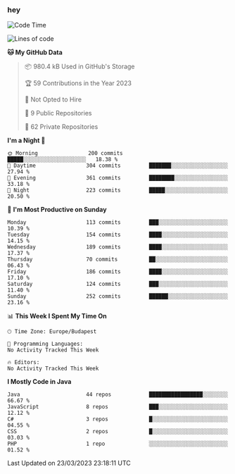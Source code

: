 ### hey

<!--START_SECTION:waka-->
![Code Time](http://img.shields.io/badge/Code%20Time-884%20hrs%2054%20mins-blue)

![Lines of code](https://img.shields.io/badge/From%20Hello%20World%20I%27ve%20Written-823.1%20thousand%20lines%20of%20code-blue)

**🐱 My GitHub Data** 

> 📦 980.4 kB Used in GitHub's Storage 
 > 
> 🏆 59 Contributions in the Year 2023
 > 
> 🚫 Not Opted to Hire
 > 
> 📜 9 Public Repositories 
 > 
> 🔑 62 Private Repositories 
 > 
**I'm a Night 🦉** 

```text
🌞 Morning                200 commits         █████░░░░░░░░░░░░░░░░░░░░   18.38 % 
🌆 Daytime                304 commits         ███████░░░░░░░░░░░░░░░░░░   27.94 % 
🌃 Evening                361 commits         ████████░░░░░░░░░░░░░░░░░   33.18 % 
🌙 Night                  223 commits         █████░░░░░░░░░░░░░░░░░░░░   20.50 % 
```
📅 **I'm Most Productive on Sunday** 

```text
Monday                   113 commits         ███░░░░░░░░░░░░░░░░░░░░░░   10.39 % 
Tuesday                  154 commits         ████░░░░░░░░░░░░░░░░░░░░░   14.15 % 
Wednesday                189 commits         ████░░░░░░░░░░░░░░░░░░░░░   17.37 % 
Thursday                 70 commits          ██░░░░░░░░░░░░░░░░░░░░░░░   06.43 % 
Friday                   186 commits         ████░░░░░░░░░░░░░░░░░░░░░   17.10 % 
Saturday                 124 commits         ███░░░░░░░░░░░░░░░░░░░░░░   11.40 % 
Sunday                   252 commits         ██████░░░░░░░░░░░░░░░░░░░   23.16 % 
```


📊 **This Week I Spent My Time On** 

```text
🕑︎ Time Zone: Europe/Budapest

💬 Programming Languages: 
No Activity Tracked This Week

🔥 Editors: 
No Activity Tracked This Week
```

**I Mostly Code in Java** 

```text
Java                     44 repos            █████████████████░░░░░░░░   66.67 % 
JavaScript               8 repos             ███░░░░░░░░░░░░░░░░░░░░░░   12.12 % 
C#                       3 repos             █░░░░░░░░░░░░░░░░░░░░░░░░   04.55 % 
CSS                      2 repos             █░░░░░░░░░░░░░░░░░░░░░░░░   03.03 % 
PHP                      1 repo              ░░░░░░░░░░░░░░░░░░░░░░░░░   01.52 % 
```




 Last Updated on 23/03/2023 23:18:11 UTC
<!--END_SECTION:waka-->
